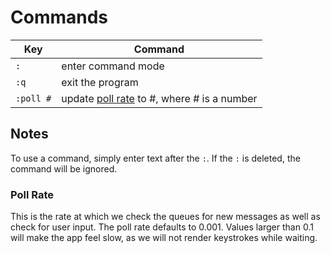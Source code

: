 # Commands

| Key | Command |
|--|--|
| `:` | enter command mode |
| `:q` | exit the program |
| `:poll #` | update [poll rate](#poll-rate) to #, where # is a number |

## Notes

To use a command, simply enter text after the `:`. If the `:` is deleted, the  command will be ignored.

### Poll Rate

This is the rate at which we check the queues for new messages as well as check for user input. The poll rate defaults to 0.001. Values larger than 0.1 will make the app feel slow, as we will not render keystrokes while waiting.
